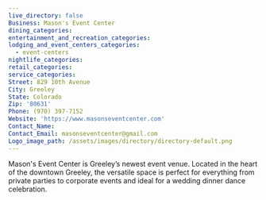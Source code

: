 ```yaml
---
live_directory: false
Business: Mason's Event Center
dining_categories:
entertainment_and_recreation_categories:
lodging_and_event_centers_categories:
  - event-centers
nightlife_categories:
retail_categories:
service_categories:
Street: 829 10th Avenue
City: Greeley
State: Colorado
Zip: '80631'
Phone: (970) 397-7152
Website: 'https://www.masonseventcenter.com'
Contact_Name:
Contact_Email: masonseventcenter@gmail.com
Logo_image_path: /assets/images/directory/directory-default.png
---
```


Mason's Event Center is Greeley’s newest event venue. Located in the heart of the downtown Greeley, the versatile space is perfect for everything from private parties to corporate events and ideal for a wedding dinner dance celebration.